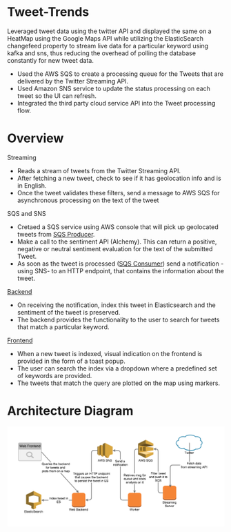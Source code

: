 # Tweet-Trends

Leveraged tweet data using the twitter API and displayed the same on a HeatMap using the Google Maps API while utilizing the ElasticSearch changefeed property to stream live data for a particular keyword using kafka and sns, thus reducing the overhead of polling the database constantly for new tweet data.

* Used the AWS SQS to create a processing queue for the Tweets that are delivered by the Twitter Streaming API.
* Used Amazon SNS service to update the status processing on each tweet so the UI can refresh.
* Integrated the third party cloud service API into the Tweet processing flow.

# Overview

Streaming

* Reads a stream of tweets from the Twitter Streaming API.
* After fetching a new tweet, check to see if it has geolocation info and is in English.
* Once the tweet validates these filters, send a message to AWS SQS for asynchronous processing on the text of the tweet

SQS and SNS

* Cretaed a SQS service using AWS console that will pick up geolocated tweets from [SQS Producer](https://github.com/radkrish91/TweetTrends/blob/master/producer_consumer/SQSProducer.py).
* Make a call to the sentiment API (Alchemy). This can return a positive, negative or neutral sentiment evaluation for the text of the submitted Tweet.
* As soon as the tweet is processed ([SQS Consumer](https://github.com/radkrish91/TweetTrends/blob/master/producer_consumer/SQSConsumer.py)) send a notification -using SNS- to an HTTP endpoint, that contains the information about the tweet.

[Backend](https://github.com/radkrish91/TweetTrends/blob/master/application.py)

* On receiving the notification, index this tweet in Elasticsearch and the sentiment of the tweet is preserved.
* The backend provides the functionality to the user to search for tweets that match a particular keyword.

[Frontend](https://github.com/radkrish91/TweetTrends/blob/master/templates/index.html)

* When a new tweet is indexed, visual indication on the frontend is provided in the form of a toast popup.
* The user can search the index via a dropdown where a predefined set of keywords are provided.
* The tweets that match the query are plotted on the map using markers.

# Architecture Diagram

![Architecture image](https://raw.githubusercontent.com/Vignesh6v/Tweet-Trends/master/static/ouIDUJT.png)
